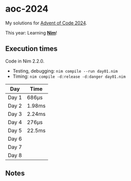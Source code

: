 # aoc-2024

My solutions for [Advent of Code 2024](https://adventofcode.com/2024).

This year: Learning **[Nim](https://nim-lang.org/)**!

## Execution times

Code in Nim 2.2.0.
* Testing, debugging: `nim compile --run day01.nim`
* Timing: `nim compile -d:release -d:danger day01.nim`

| Day   | Time   |
|-------|--------|
| Day 1 | 686μs  |
| Day 2 | 1.98ms |
| Day 3 | 2.24ms |
| Day 4 | 276μs  |
| Day 5 | 22.5ms |
| Day 6 |        |
| Day 7 |        |
| Day 8 |        |

## Notes

